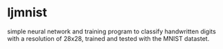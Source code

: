 # ljmnist
simple neural network and training program to classify handwritten digits with a resolution of 28x28, trained and tested with the MNIST datastet.
